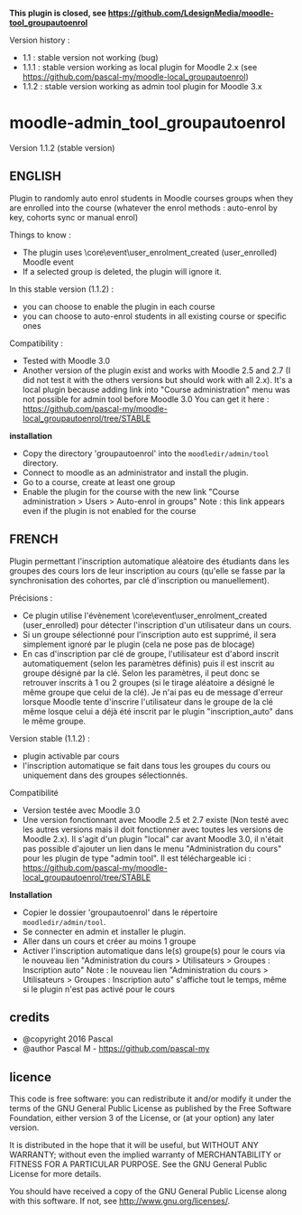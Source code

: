 **This plugin is closed, see https://github.com/LdesignMedia/moodle-tool_groupautoenrol**


Version history :
- 1.1 : stable version not working (bug)
- 1.1.1 : stable version working as local plugin for Moodle 2.x (see https://github.com/pascal-my/moodle-local_groupautoenrol)
- 1.1.2 : stable version working as admin tool plugin for Moodle 3.x


moodle-admin_tool_groupautoenrol
===========================
Version 1.1.2 (stable version)

 
ENGLISH
-------
Plugin to randomly auto enrol students in Moodle courses groups when they are enrolled into the course (whatever the enrol methods : auto-enrol by key, cohorts sync or manual enrol)

Things to know :
- The plugin uses \core\event\user_enrolment_created (user_enrolled) Moodle event
- If a selected group is deleted, the plugin will ignore it.

In this stable version (1.1.2) :
- you can choose to enable the plugin in each course
- you can choose to auto-enrol students in all existing course or specific ones

Compatibility :
- Tested with Moodle 3.0
- Another version of the plugin exist and works with Moodle 2.5 and 2.7 (I did not test it with the others versions but should work with all 2.x).
It's a local plugin because adding link into "Course administration" menu was not possible for admin tool before Moodle 3.0
You can get it here : https://github.com/pascal-my/moodle-local_groupautoenrol/tree/STABLE


**installation**
* Copy the directory 'groupautoenrol' into the `moodledir/admin/tool` directory.
* Connect to moodle as an administrator and install the plugin.
* Go to a course, create at least one group
* Enable the plugin for the course with the new link "Course administration > Users > Auto-enrol in groups"
Note : this link appears even if the plugin is not enabled for the course


FRENCH
------
Plugin permettant l'inscription automatique aléatoire des étudiants dans les groupes des cours lors de leur inscription au cours (qu'elle se fasse par la synchronisation des cohortes, par clé d'inscription ou manuellement).

Précisions :
- Ce plugin utilise l'évènement \core\event\user_enrolment_created (user_enrolled) pour détecter l'inscription d'un utilisateur dans un cours.
- Si un groupe sélectionné pour l'inscription auto est supprimé, il sera simplement ignoré par le plugin (cela ne pose pas de blocage)
- En cas d'inscription par clé de groupe, l'utilisateur est d'abord inscrit automatiquement (selon les paramètres définis) puis il est inscrit au groupe désigné par la clé.
Selon les paramètres, il peut donc se retrouver inscrits à 1 ou 2 groupes (si le tirage aléatoire a désigné le même groupe que celui de la clé). Je n'ai pas eu de message d'erreur lorsque Moodle tente d'inscrire l'utilisateur dans le groupe de la clé même losque celui a déjà été inscrit par le plugin "inscription_auto" dans le même groupe.

Version stable (1.1.2) :
- plugin activable par cours
- l'inscription automatique se fait dans tous les groupes du cours ou uniquement dans des groupes sélectionnés.

Compatibilité
- Version testée avec Moodle 3.0
- Une version fonctionnant avec Moodle 2.5 et 2.7 existe (Non testé avec les autres versions mais il doit fonctionner avec toutes les versions de Moodle 2.x).
Il s'agit d'un plugin "local" car avant Moodle 3.0, il n'était pas possible d'ajouter un lien dans le menu "Administration du cours" pour les plugin de type "admin tool".
Il est téléchargeable ici : https://github.com/pascal-my/moodle-local_groupautoenrol/tree/STABLE


**Installation**
* Copier le dossier 'groupautoenrol' dans le répertoire `moodledir/admin/tool`.
* Se connecter en admin et installer le plugin.
* Aller dans un cours et créer au moins 1 groupe
* Activer l'inscription automatique dans le(s) groupe(s) pour le cours via le nouveau lien "Administration du cours > Utilisateurs > Groupes : Inscription auto"
Note : le nouveau lien "Administration du cours > Utilisateurs > Groupes : Inscription auto" s'affiche tout le temps, même si le plugin n'est pas activé pour le cours


credits
-------
* @copyright  2016 Pascal
* @author     Pascal M - https://github.com/pascal-my


licence
-------
This code is free software: you can redistribute it and/or modify
it under the terms of the GNU General Public License as published by
the Free Software Foundation, either version 3 of the License, or
(at your option) any later version.
 
It is distributed in the hope that it will be useful,
but WITHOUT ANY WARRANTY; without even the implied warranty of
MERCHANTABILITY or FITNESS FOR A PARTICULAR PURPOSE.  See the
GNU General Public License for more details.
 
You should have received a copy of the GNU General Public License
along with this software. If not, see http://www.gnu.org/licenses/.

